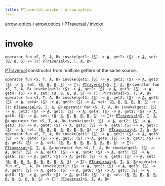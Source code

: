 ```yaml
---
title: PTraversal.invoke - arrow-optics
---
```


[arrow-optics](../../index.html) / [arrow.optics](../index.html) / [PTraversal](index.html) / [invoke](./invoke.html)

# invoke

`operator fun <S, T, A, B> invoke(get1: (`[`S`](invoke.html#S)`) -> `[`A`](invoke.html#A)`, get2: (`[`S`](invoke.html#S)`) -> `[`A`](invoke.html#A)`, set: (`[`B`](invoke.html#B)`, `[`B`](invoke.html#B)`, `[`S`](invoke.html#S)`) -> `[`T`](invoke.html#T)`): `[`PTraversal`](index.html)`<`[`S`](invoke.html#S)`, `[`T`](invoke.html#T)`, `[`A`](invoke.html#A)`, `[`B`](invoke.html#B)`>`

[PTraversal](index.html) constructor from multiple getters of the same source.

`operator fun <S, T, A, B> invoke(get1: (`[`S`](invoke.html#S)`) -> `[`A`](invoke.html#A)`, get2: (`[`S`](invoke.html#S)`) -> `[`A`](invoke.html#A)`, get3: (`[`S`](invoke.html#S)`) -> `[`A`](invoke.html#A)`, set: (`[`B`](invoke.html#B)`, `[`B`](invoke.html#B)`, `[`B`](invoke.html#B)`, `[`S`](invoke.html#S)`) -> `[`T`](invoke.html#T)`): `[`PTraversal`](index.html)`<`[`S`](invoke.html#S)`, `[`T`](invoke.html#T)`, `[`A`](invoke.html#A)`, `[`B`](invoke.html#B)`>`
`operator fun <S, T, A, B> invoke(get1: (`[`S`](invoke.html#S)`) -> `[`A`](invoke.html#A)`, get2: (`[`S`](invoke.html#S)`) -> `[`A`](invoke.html#A)`, get3: (`[`S`](invoke.html#S)`) -> `[`A`](invoke.html#A)`, get4: (`[`S`](invoke.html#S)`) -> `[`A`](invoke.html#A)`, set: (`[`B`](invoke.html#B)`, `[`B`](invoke.html#B)`, `[`B`](invoke.html#B)`, `[`B`](invoke.html#B)`, `[`S`](invoke.html#S)`) -> `[`T`](invoke.html#T)`): `[`PTraversal`](index.html)`<`[`S`](invoke.html#S)`, `[`T`](invoke.html#T)`, `[`A`](invoke.html#A)`, `[`B`](invoke.html#B)`>`
`operator fun <S, T, A, B> invoke(get1: (`[`S`](invoke.html#S)`) -> `[`A`](invoke.html#A)`, get2: (`[`S`](invoke.html#S)`) -> `[`A`](invoke.html#A)`, get3: (`[`S`](invoke.html#S)`) -> `[`A`](invoke.html#A)`, get4: (`[`S`](invoke.html#S)`) -> `[`A`](invoke.html#A)`, get5: (`[`S`](invoke.html#S)`) -> `[`A`](invoke.html#A)`, set: (`[`B`](invoke.html#B)`, `[`B`](invoke.html#B)`, `[`B`](invoke.html#B)`, `[`B`](invoke.html#B)`, `[`B`](invoke.html#B)`, `[`S`](invoke.html#S)`) -> `[`T`](invoke.html#T)`): `[`PTraversal`](index.html)`<`[`S`](invoke.html#S)`, `[`T`](invoke.html#T)`, `[`A`](invoke.html#A)`, `[`B`](invoke.html#B)`>`
`operator fun <S, T, A, B> invoke(get1: (`[`S`](invoke.html#S)`) -> `[`A`](invoke.html#A)`, get2: (`[`S`](invoke.html#S)`) -> `[`A`](invoke.html#A)`, get3: (`[`S`](invoke.html#S)`) -> `[`A`](invoke.html#A)`, get4: (`[`S`](invoke.html#S)`) -> `[`A`](invoke.html#A)`, get5: (`[`S`](invoke.html#S)`) -> `[`A`](invoke.html#A)`, get6: (`[`S`](invoke.html#S)`) -> `[`A`](invoke.html#A)`, set: (`[`B`](invoke.html#B)`, `[`B`](invoke.html#B)`, `[`B`](invoke.html#B)`, `[`B`](invoke.html#B)`, `[`B`](invoke.html#B)`, `[`B`](invoke.html#B)`, `[`S`](invoke.html#S)`) -> `[`T`](invoke.html#T)`): `[`PTraversal`](index.html)`<`[`S`](invoke.html#S)`, `[`T`](invoke.html#T)`, `[`A`](invoke.html#A)`, `[`B`](invoke.html#B)`>`
`operator fun <S, T, A, B> invoke(get1: (`[`S`](invoke.html#S)`) -> `[`A`](invoke.html#A)`, get2: (`[`S`](invoke.html#S)`) -> `[`A`](invoke.html#A)`, get3: (`[`S`](invoke.html#S)`) -> `[`A`](invoke.html#A)`, get4: (`[`S`](invoke.html#S)`) -> `[`A`](invoke.html#A)`, get5: (`[`S`](invoke.html#S)`) -> `[`A`](invoke.html#A)`, get6: (`[`S`](invoke.html#S)`) -> `[`A`](invoke.html#A)`, get7: (`[`S`](invoke.html#S)`) -> `[`A`](invoke.html#A)`, set: (`[`B`](invoke.html#B)`, `[`B`](invoke.html#B)`, `[`B`](invoke.html#B)`, `[`B`](invoke.html#B)`, `[`B`](invoke.html#B)`, `[`B`](invoke.html#B)`, `[`B`](invoke.html#B)`, `[`S`](invoke.html#S)`) -> `[`T`](invoke.html#T)`): `[`PTraversal`](index.html)`<`[`S`](invoke.html#S)`, `[`T`](invoke.html#T)`, `[`A`](invoke.html#A)`, `[`B`](invoke.html#B)`>`
`operator fun <S, T, A, B> invoke(get1: (`[`S`](invoke.html#S)`) -> `[`A`](invoke.html#A)`, get2: (`[`S`](invoke.html#S)`) -> `[`A`](invoke.html#A)`, get3: (`[`S`](invoke.html#S)`) -> `[`A`](invoke.html#A)`, get4: (`[`S`](invoke.html#S)`) -> `[`A`](invoke.html#A)`, get5: (`[`S`](invoke.html#S)`) -> `[`A`](invoke.html#A)`, get6: (`[`S`](invoke.html#S)`) -> `[`A`](invoke.html#A)`, get7: (`[`S`](invoke.html#S)`) -> `[`A`](invoke.html#A)`, get8: (`[`S`](invoke.html#S)`) -> `[`A`](invoke.html#A)`, set: (`[`B`](invoke.html#B)`, `[`B`](invoke.html#B)`, `[`B`](invoke.html#B)`, `[`B`](invoke.html#B)`, `[`B`](invoke.html#B)`, `[`B`](invoke.html#B)`, `[`B`](invoke.html#B)`, `[`B`](invoke.html#B)`, `[`S`](invoke.html#S)`) -> `[`T`](invoke.html#T)`): `[`PTraversal`](index.html)`<`[`S`](invoke.html#S)`, `[`T`](invoke.html#T)`, `[`A`](invoke.html#A)`, `[`B`](invoke.html#B)`>`
`operator fun <S, T, A, B> invoke(get1: (`[`S`](invoke.html#S)`) -> `[`A`](invoke.html#A)`, get2: (`[`S`](invoke.html#S)`) -> `[`A`](invoke.html#A)`, get3: (`[`S`](invoke.html#S)`) -> `[`A`](invoke.html#A)`, get4: (`[`S`](invoke.html#S)`) -> `[`A`](invoke.html#A)`, get5: (`[`S`](invoke.html#S)`) -> `[`A`](invoke.html#A)`, get6: (`[`S`](invoke.html#S)`) -> `[`A`](invoke.html#A)`, get7: (`[`S`](invoke.html#S)`) -> `[`A`](invoke.html#A)`, get8: (`[`S`](invoke.html#S)`) -> `[`A`](invoke.html#A)`, get9: (`[`S`](invoke.html#S)`) -> `[`A`](invoke.html#A)`, set: (`[`B`](invoke.html#B)`, `[`B`](invoke.html#B)`, `[`B`](invoke.html#B)`, `[`B`](invoke.html#B)`, `[`B`](invoke.html#B)`, `[`B`](invoke.html#B)`, `[`B`](invoke.html#B)`, `[`B`](invoke.html#B)`, `[`B`](invoke.html#B)`, `[`S`](invoke.html#S)`) -> `[`T`](invoke.html#T)`): `[`PTraversal`](index.html)`<`[`S`](invoke.html#S)`, `[`T`](invoke.html#T)`, `[`A`](invoke.html#A)`, `[`B`](invoke.html#B)`>`
`operator fun <S, T, A, B> invoke(get1: (`[`S`](invoke.html#S)`) -> `[`A`](invoke.html#A)`, get2: (`[`S`](invoke.html#S)`) -> `[`A`](invoke.html#A)`, get3: (`[`S`](invoke.html#S)`) -> `[`A`](invoke.html#A)`, get4: (`[`S`](invoke.html#S)`) -> `[`A`](invoke.html#A)`, get5: (`[`S`](invoke.html#S)`) -> `[`A`](invoke.html#A)`, get6: (`[`S`](invoke.html#S)`) -> `[`A`](invoke.html#A)`, get7: (`[`S`](invoke.html#S)`) -> `[`A`](invoke.html#A)`, get8: (`[`S`](invoke.html#S)`) -> `[`A`](invoke.html#A)`, get9: (`[`S`](invoke.html#S)`) -> `[`A`](invoke.html#A)`, get10: (`[`S`](invoke.html#S)`) -> `[`A`](invoke.html#A)`, set: (`[`B`](invoke.html#B)`, `[`B`](invoke.html#B)`, `[`B`](invoke.html#B)`, `[`B`](invoke.html#B)`, `[`B`](invoke.html#B)`, `[`B`](invoke.html#B)`, `[`B`](invoke.html#B)`, `[`B`](invoke.html#B)`, `[`B`](invoke.html#B)`, `[`B`](invoke.html#B)`, `[`S`](invoke.html#S)`) -> `[`T`](invoke.html#T)`): `[`PTraversal`](index.html)`<`[`S`](invoke.html#S)`, `[`T`](invoke.html#T)`, `[`A`](invoke.html#A)`, `[`B`](invoke.html#B)`>`
